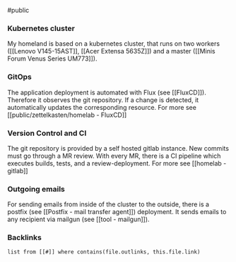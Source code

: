 #public

### Kubernetes cluster
My homeland is based on a kubernetes cluster, that runs on two workers ([[Lenovo V145-15AST]], [[Acer Extensa 5635Z]]) and a master ([[Minis Forum Venus Series UM773]]).

### GitOps
The application deployment is automated with Flux (see [[FluxCD]]). Therefore it observes the git repository. If a change is detected, it automatically updates the corresponding resource. 
For more see [[public/zettelkasten/homelab - FluxCD]]

### Version Control and CI
The git repository is provided by a self hosted gitlab instance. New commits must go through a MR review. With every MR, there is a CI pipeline which executes builds, tests, and a review-deployment. For more see [[homelab - gitlab]]


### Outgoing emails
For sending emails from inside of the cluster to the outside, there is a postfix (see [[Postfix - mail transfer agent]]) deployment. It sends emails to any recipient via mailgun (see [[tool - mailgun]]). 

### Backlinks
```dataview 
list from [[#]] where contains(file.outlinks, this.file.link)
```

